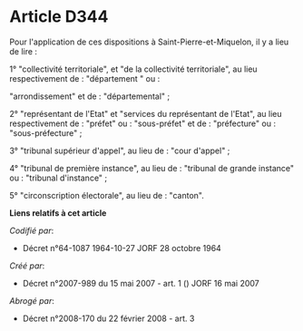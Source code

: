 # Article D344

Pour l'application de ces dispositions à Saint-Pierre-et-Miquelon, il y a lieu de lire :

1° "collectivité territoriale", et "de la collectivité territoriale", au lieu respectivement de : "département " ou :

"arrondissement" et de : "départemental" ;

2° "représentant de l'Etat" et "services du représentant de l'Etat", au lieu respectivement de : "préfet" ou : "sous-préfet"
et de : "préfecture" ou : "sous-préfecture" ;

3° "tribunal supérieur d'appel", au lieu de : "cour d'appel" ;

4° "tribunal de première instance", au lieu de : "tribunal de grande instance" ou : "tribunal d'instance" ;

5° "circonscription électorale", au lieu de : "canton".

**Liens relatifs à cet article**

_Codifié par_:

  - Décret n°64-1087 1964-10-27 JORF 28 octobre 1964

_Créé par_:

  - Décret n°2007-989 du 15 mai 2007 - art. 1 () JORF 16 mai 2007

_Abrogé par_:

  - Décret n°2008-170 du 22 février 2008 - art. 3
